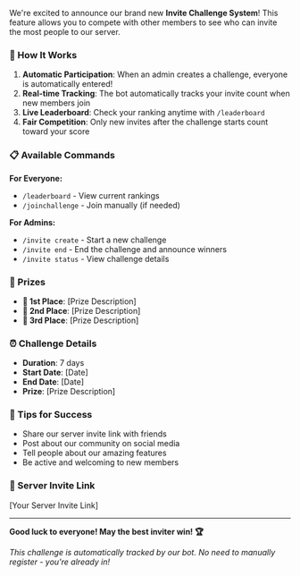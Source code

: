 We're excited to announce our brand new **Invite Challenge System**! This feature allows you to compete with other members to see who can invite the most people to our server.

### 🚀 How It Works

1. **Automatic Participation**: When an admin creates a challenge, everyone is automatically entered!
2. **Real-time Tracking**: The bot automatically tracks your invite count when new members join
3. **Live Leaderboard**: Check your ranking anytime with `/leaderboard`
4. **Fair Competition**: Only new invites after the challenge starts count toward your score

### 📋 Available Commands

**For Everyone:**
- `/leaderboard` - View current rankings
- `/joinchallenge` - Join manually (if needed)

**For Admins:**
- `/invite create` - Start a new challenge
- `/invite end` - End the challenge and announce winners
- `/invite status` - View challenge details

### 🏅 Prizes

- **🥇 1st Place**: [Prize Description]
- **🥈 2nd Place**: [Prize Description]  
- **🥉 3rd Place**: [Prize Description]

### ⏰ Challenge Details

- **Duration**: 7 days
- **Start Date**: [Date]
- **End Date**: [Date]
- **Prize**: [Prize Description]

### 🎯 Tips for Success

- Share our server invite link with friends
- Post about our community on social media
- Tell people about our amazing features
- Be active and welcoming to new members

### 🔗 Server Invite Link

[Your Server Invite Link]

---

**Good luck to everyone! May the best inviter win! 🏆**

*This challenge is automatically tracked by our bot. No need to manually register - you're already in!* 